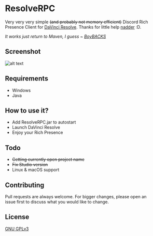 # ResolveRPC
Very very very simple ~~(and probably not memory efficient)~~ Discord Rich Presence Client for [DaVinci Resolve](https://www.blackmagicdesign.com/products/davinciresolve/). Thanks for little help [nadder](https://github.com/nadderus) :D.

_It works just return to Maven, I guess ~ [BoyBACKS](https://github.com/BoyBACKS)_

## Screenshot
![alt text](https://i.imgur.com/KXniQP7.png "Rich Presence in Action")

## Requirements
- Windows
- Java

## How to use it?
- Add ResolveRPC.jar to autostart
- Launch DaVinci Resolve
- Enjoy your Rich Presence

## Todo
- ~~Getting currently open project name~~
- ~~Fix Studio version~~
- Linux & macOS support

## Contributing
Pull requests are always welcome. For bigger changes, please open an issue first to discuss what you would like to change.

## License
[GNU GPLv3](https://choosealicense.com/licenses/gpl-3.0/)

